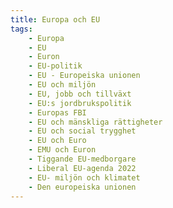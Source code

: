 ```yaml
---
title: Europa och EU
tags:
    - Europa
    - EU
    - Euron
    - EU-politik
    - EU - Europeiska unionen
    - EU och miljön
    - EU, jobb och tillväxt
    - EU:s jordbrukspolitik
    - Europas FBI
    - EU och mänskliga rättigheter
    - EU och social trygghet
    - EU och Euro
    - EMU och Euron
    - Tiggande EU-medborgare
    - Liberal EU-agenda 2022
    - EU- miljön och klimatet
    - Den europeiska unionen
---
```


